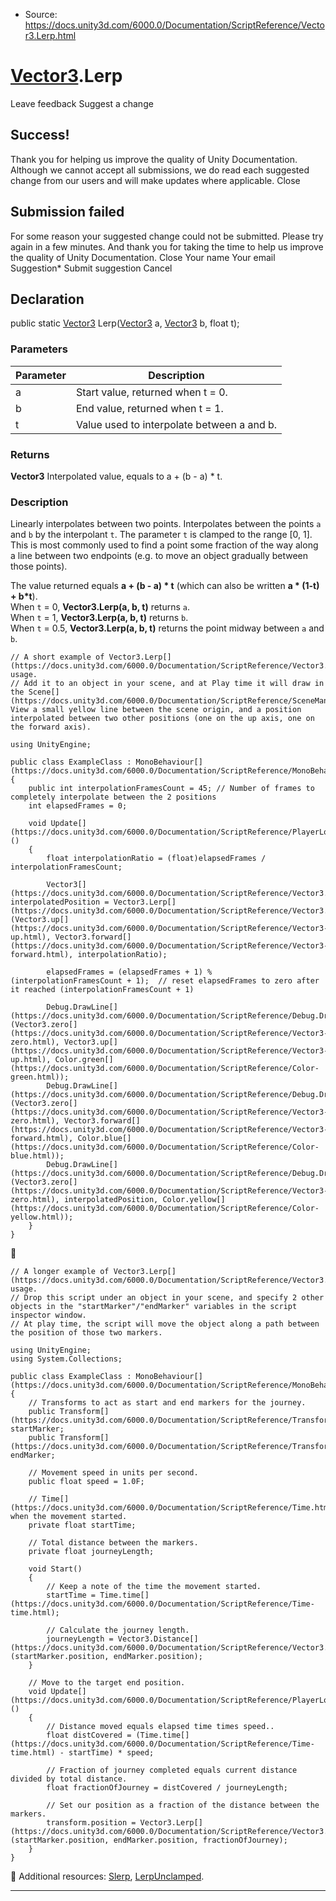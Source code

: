 * Source: https://docs.unity3d.com/6000.0/Documentation/ScriptReference/Vector3.Lerp.html

#  [Vector3](https://docs.unity3d.com/6000.0/Documentation/ScriptReference/Vector3.html).Lerp
Leave feedback
Suggest a change
## Success!
Thank you for helping us improve the quality of Unity Documentation. Although we cannot accept all submissions, we do read each suggested change from our users and will make updates where applicable.
Close
## Submission failed
For some reason your suggested change could not be submitted. Please <a>try again</a> in a few minutes. And thank you for taking the time to help us improve the quality of Unity Documentation.
Close
Your name Your email Suggestion* Submit suggestion
Cancel
## Declaration
public static [Vector3](https://docs.unity3d.com/6000.0/Documentation/ScriptReference/Vector3.html) Lerp([Vector3](https://docs.unity3d.com/6000.0/Documentation/ScriptReference/Vector3.html) a, [Vector3](https://docs.unity3d.com/6000.0/Documentation/ScriptReference/Vector3.html) b, float t); 
### Parameters
Parameter | Description  
---|---  
a | Start value, returned when t = 0.  
b | End value, returned when t = 1.  
t | Value used to interpolate between a and b.  
### Returns
**Vector3** Interpolated value, equals to a + (b - a) * t. 
### Description
Linearly interpolates between two points.
Interpolates between the points `a` and `b` by the interpolant `t`. The parameter `t` is clamped to the range [0, 1]. This is most commonly used to find a point some fraction of the way along a line between two endpoints (e.g. to move an object gradually between those points).  
  
The value returned equals **a + (b - a) * t** (which can also be written **a * (1-t) + b*t**).  
When `t` = 0, **Vector3.Lerp(a, b, t)** returns `a`.  
When `t` = 1, **Vector3.Lerp(a, b, t)** returns `b`.  
When `t` = 0.5, **Vector3.Lerp(a, b, t)** returns the point midway between `a` and `b`.  

```
// A short example of Vector3.Lerp[](https://docs.unity3d.com/6000.0/Documentation/ScriptReference/Vector3.Lerp.html) usage.
// Add it to an object in your scene, and at Play time it will draw in the Scene[](https://docs.unity3d.com/6000.0/Documentation/ScriptReference/SceneManagement.Scene.html) View a small yellow line between the scene origin, and a position interpolated between two other positions (one on the up axis, one on the forward axis).  
  
using UnityEngine;  
  
public class ExampleClass : MonoBehaviour[](https://docs.unity3d.com/6000.0/Documentation/ScriptReference/MonoBehaviour.html)
{
    public int interpolationFramesCount = 45; // Number of frames to completely interpolate between the 2 positions
    int elapsedFrames = 0;  
  
    void Update[](https://docs.unity3d.com/6000.0/Documentation/ScriptReference/PlayerLoop.Update.html)()
    {
        float interpolationRatio = (float)elapsedFrames / interpolationFramesCount;  
  
        Vector3[](https://docs.unity3d.com/6000.0/Documentation/ScriptReference/Vector3.html) interpolatedPosition = Vector3.Lerp[](https://docs.unity3d.com/6000.0/Documentation/ScriptReference/Vector3.Lerp.html)(Vector3.up[](https://docs.unity3d.com/6000.0/Documentation/ScriptReference/Vector3-up.html), Vector3.forward[](https://docs.unity3d.com/6000.0/Documentation/ScriptReference/Vector3-forward.html), interpolationRatio);  
  
        elapsedFrames = (elapsedFrames + 1) % (interpolationFramesCount + 1);  // reset elapsedFrames to zero after it reached (interpolationFramesCount + 1)  
  
        Debug.DrawLine[](https://docs.unity3d.com/6000.0/Documentation/ScriptReference/Debug.DrawLine.html)(Vector3.zero[](https://docs.unity3d.com/6000.0/Documentation/ScriptReference/Vector3-zero.html), Vector3.up[](https://docs.unity3d.com/6000.0/Documentation/ScriptReference/Vector3-up.html), Color.green[](https://docs.unity3d.com/6000.0/Documentation/ScriptReference/Color-green.html));
        Debug.DrawLine[](https://docs.unity3d.com/6000.0/Documentation/ScriptReference/Debug.DrawLine.html)(Vector3.zero[](https://docs.unity3d.com/6000.0/Documentation/ScriptReference/Vector3-zero.html), Vector3.forward[](https://docs.unity3d.com/6000.0/Documentation/ScriptReference/Vector3-forward.html), Color.blue[](https://docs.unity3d.com/6000.0/Documentation/ScriptReference/Color-blue.html));
        Debug.DrawLine[](https://docs.unity3d.com/6000.0/Documentation/ScriptReference/Debug.DrawLine.html)(Vector3.zero[](https://docs.unity3d.com/6000.0/Documentation/ScriptReference/Vector3-zero.html), interpolatedPosition, Color.yellow[](https://docs.unity3d.com/6000.0/Documentation/ScriptReference/Color-yellow.html));
    }
}

```

```
// A longer example of Vector3.Lerp[](https://docs.unity3d.com/6000.0/Documentation/ScriptReference/Vector3.Lerp.html) usage.
// Drop this script under an object in your scene, and specify 2 other objects in the "startMarker"/"endMarker" variables in the script inspector window.
// At play time, the script will move the object along a path between the position of those two markers.  
  
using UnityEngine;
using System.Collections;  
  
public class ExampleClass : MonoBehaviour[](https://docs.unity3d.com/6000.0/Documentation/ScriptReference/MonoBehaviour.html)
{
    // Transforms to act as start and end markers for the journey.
    public Transform[](https://docs.unity3d.com/6000.0/Documentation/ScriptReference/Transform.html) startMarker;
    public Transform[](https://docs.unity3d.com/6000.0/Documentation/ScriptReference/Transform.html) endMarker;  
  
    // Movement speed in units per second.
    public float speed = 1.0F;  
  
    // Time[](https://docs.unity3d.com/6000.0/Documentation/ScriptReference/Time.html) when the movement started.
    private float startTime;  
  
    // Total distance between the markers.
    private float journeyLength;  
  
    void Start()
    {
        // Keep a note of the time the movement started.
        startTime = Time.time[](https://docs.unity3d.com/6000.0/Documentation/ScriptReference/Time-time.html);  
  
        // Calculate the journey length.
        journeyLength = Vector3.Distance[](https://docs.unity3d.com/6000.0/Documentation/ScriptReference/Vector3.Distance.html)(startMarker.position, endMarker.position);
    }  
  
    // Move to the target end position.
    void Update[](https://docs.unity3d.com/6000.0/Documentation/ScriptReference/PlayerLoop.Update.html)()
    {
        // Distance moved equals elapsed time times speed..
        float distCovered = (Time.time[](https://docs.unity3d.com/6000.0/Documentation/ScriptReference/Time-time.html) - startTime) * speed;  
  
        // Fraction of journey completed equals current distance divided by total distance.
        float fractionOfJourney = distCovered / journeyLength;  
  
        // Set our position as a fraction of the distance between the markers.
        transform.position = Vector3.Lerp[](https://docs.unity3d.com/6000.0/Documentation/ScriptReference/Vector3.Lerp.html)(startMarker.position, endMarker.position, fractionOfJourney);
    }
}

```

Additional resources: [Slerp](https://docs.unity3d.com/6000.0/Documentation/ScriptReference/Vector3.Slerp.html), [LerpUnclamped](https://docs.unity3d.com/6000.0/Documentation/ScriptReference/Vector3.LerpUnclamped.html).
* * *
